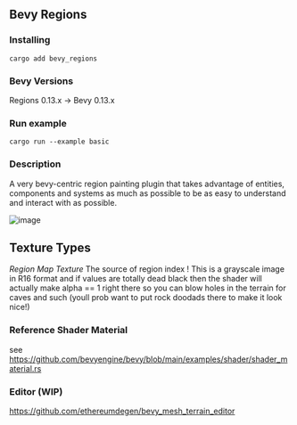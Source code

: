 
 ## Bevy Regions


### Installing
```
cargo add bevy_regions
```

 

### Bevy Versions
 

Regions 0.13.x -> Bevy 0.13.x


### Run example 

```
cargo run --example basic
```

 
### Description 

 A very bevy-centric region painting plugin that takes advantage of entities, components and systems as much as possible to be as easy to understand and interact with as possible. 
  
 
 

 
 ![image](https://github.com/ethereumdegen/bevy_mesh_terrain/assets/6249263/492f8212-8d08-460c-ae54-7d7a0022eb95)


## Texture Types 

*Region Map Texture*
The source of region index ! This is a grayscale image in R16 format and if values are totally dead black then the shader will actually make alpha == 1 right there so you can blow holes in the terrain for caves and such (youll prob want to put rock doodads there to make it look nice!)
 
 
 

 

### Reference Shader Material 
see https://github.com/bevyengine/bevy/blob/main/examples/shader/shader_material.rs



### Editor (WIP)
https://github.com/ethereumdegen/bevy_mesh_terrain_editor

 
 
 

